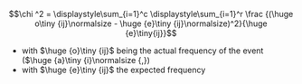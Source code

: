 $$\chi ^2 = \displaystyle\sum_{i=1}^c \displaystyle\sum_{i=1}^r \frac {(\huge o\tiny {ij}\normalsize - \huge {e}\tiny {ij}\normalsize)^2}{\huge {e}\tiny{ij}}$$
- with $\huge {o}\tiny {ij}$ being the actual frequency of the event ($\huge {a}\tiny {i}\normalsize {,})
- with $\huge {e}\tiny {ij}$ the expected frequency